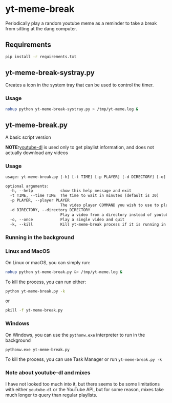 # yt-meme-break

Periodically play a random youtube meme as a reminder to take a break from sitting at the dang computer.

## Requirements

```sh
pip install -r requirements.txt
```

## yt-meme-break-systray.py

Creates a icon in the system tray that can be used to control the timer.

### Usage

```sh
nohup python yt-meme-break-systray.py > /tmp/yt-meme.log &
```

## yt-meme-break.py

A basic script version

**NOTE:**[youtube-dl](https://github.com/ytdl-org/youtube-dl/) is used only to get playlist information, and does not actually download any videos

### Usage

```txt
usage: yt-meme-break.py [-h] [-t TIME] [-p PLAYER] [-d DIRECTORY] [-o] [-k]

optional arguments:
  -h, --help            show this help message and exit
  -t TIME, --time TIME  The time to wait in minutes (default is 30)
  -p PLAYER, --player PLAYER
                        The video player COMMAND you wish to use to play the youtube video
  -d DIRECTORY, --directory DIRECTORY
                        Play a video from a directory instead of youtube
  -o, --once            Play a single video and quit
  -k, --kill            Kill yt-meme-break process if it is running in the background
```

### Running in the background

### Linux and MacOS

On Linux or macOS, you can simply run:

```sh
nohup python yt-meme-break.py &> /tmp/yt-meme.log &
```

To kill the process, you can run either:

```sh
python yt-meme-break.py -k
```

or

```sh
pkill -f yt-meme-break.py
```

### Windows

On Windows, you can use the `pythonw.exe` interpreter to run in the background

```sh
pythonw.exe yt-meme-break.py
```

To kill the process, you can use Task Manager or run `yt-meme-break.py -k`

### Note about youtube-dl and mixes

I have not looked too much into it, but there seems to be some limitations with either
`youtube-dl` or the YouTube API, but for some reason, mixes take much longer to query
than regular playlists.
